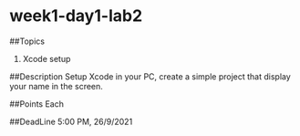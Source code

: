 # week1-day1-lab2 

##Topics
1. Xcode setup 

##Description
Setup Xcode in your PC, create a simple project that display your name in the screen.

##Points
Each

##DeadLine 
5:00 PM, 26/9/2021
